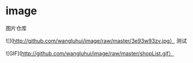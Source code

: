 # image
图片仓库

 ![](http://github.com/wangluhui/image/raw/master/3e93w93zv.jpg）
测试
     
![GIF](http://github.com/wangluhui/image/raw/master/shopList.gif）